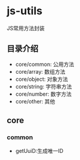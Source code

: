 # js-utils
JS常用方法封装

## 目录介绍
- core/common: 公用方法
- core/array: 数组方法
- core/object: 对象方法
- core/string: 字符串方法
- core/number: 数字方法
- core/other: 其他

## core

### common

- getUuiD:生成唯一ID
